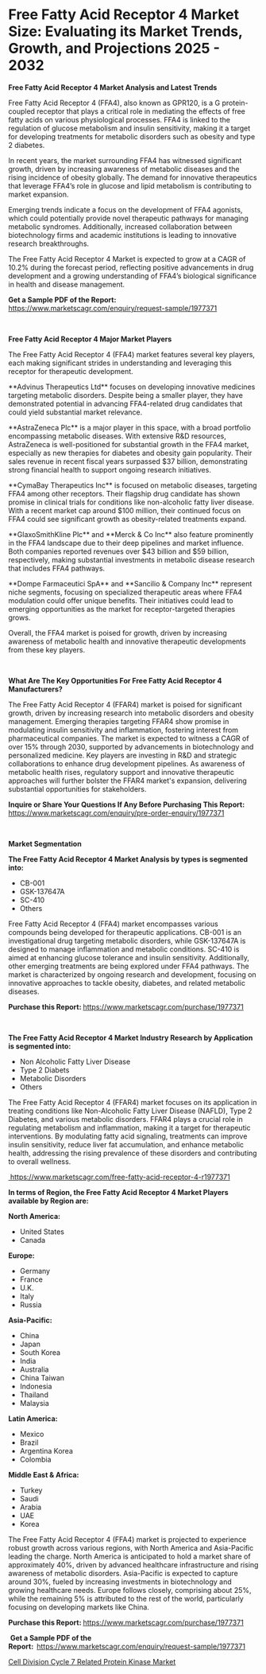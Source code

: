 <p><h1>Free Fatty Acid Receptor 4 Market Size: Evaluating its Market Trends, Growth, and Projections 2025 - 2032</h1></p><p><strong>Free Fatty Acid Receptor 4 Market Analysis and Latest Trends</strong></p>
<p><p>Free Fatty Acid Receptor 4 (FFA4), also known as GPR120, is a G protein-coupled receptor that plays a critical role in mediating the effects of free fatty acids on various physiological processes. FFA4 is linked to the regulation of glucose metabolism and insulin sensitivity, making it a target for developing treatments for metabolic disorders such as obesity and type 2 diabetes. </p><p>In recent years, the market surrounding FFA4 has witnessed significant growth, driven by increasing awareness of metabolic diseases and the rising incidence of obesity globally. The demand for innovative therapeutics that leverage FFA4’s role in glucose and lipid metabolism is contributing to market expansion. </p><p>Emerging trends indicate a focus on the development of FFA4 agonists, which could potentially provide novel therapeutic pathways for managing metabolic syndromes. Additionally, increased collaboration between biotechnology firms and academic institutions is leading to innovative research breakthroughs. </p><p>The Free Fatty Acid Receptor 4 Market is expected to grow at a CAGR of 10.2% during the forecast period, reflecting positive advancements in drug development and a growing understanding of FFA4’s biological significance in health and disease management.</p></p>
<p><strong>Get a Sample PDF of the Report:&nbsp;</strong> <a href="https://www.marketscagr.com/enquiry/request-sample/1977371?utm_campaign=2796&utm_medium=2&utm_source=Github&utm_content=ia&utm_term=09032025&utm_id=free-fatty-acid-receptor-4">https://www.marketscagr.com/enquiry/request-sample/1977371</a></p>
<p>&nbsp;</p>
<p><strong>Free Fatty Acid Receptor 4 Major Market Players</strong></p>
<p><p>The Free Fatty Acid Receptor 4 (FFA4) market features several key players, each making significant strides in understanding and leveraging this receptor for therapeutic development. </p><p>**Advinus Therapeutics Ltd** focuses on developing innovative medicines targeting metabolic disorders. Despite being a smaller player, they have demonstrated potential in advancing FFA4-related drug candidates that could yield substantial market relevance.</p><p>**AstraZeneca Plc** is a major player in this space, with a broad portfolio encompassing metabolic diseases. With extensive R&D resources, AstraZeneca is well-positioned for substantial growth in the FFA4 market, especially as new therapies for diabetes and obesity gain popularity. Their sales revenue in recent fiscal years surpassed $37 billion, demonstrating strong financial health to support ongoing research initiatives.</p><p>**CymaBay Therapeutics Inc** is focused on metabolic diseases, targeting FFA4 among other receptors. Their flagship drug candidate has shown promise in clinical trials for conditions like non-alcoholic fatty liver disease. With a recent market cap around $100 million, their continued focus on FFA4 could see significant growth as obesity-related treatments expand.</p><p>**GlaxoSmithKline Plc** and **Merck & Co Inc** also feature prominently in the FFA4 landscape due to their deep pipelines and market influence. Both companies reported revenues over $43 billion and $59 billion, respectively, making substantial investments in metabolic disease research that includes FFA4 pathways.</p><p>**Dompe Farmaceutici SpA** and **Sancilio & Company Inc** represent niche segments, focusing on specialized therapeutic areas where FFA4 modulation could offer unique benefits. Their initiatives could lead to emerging opportunities as the market for receptor-targeted therapies grows.</p><p>Overall, the FFA4 market is poised for growth, driven by increasing awareness of metabolic health and innovative therapeutic developments from these key players.</p></p>
<p>&nbsp;</p>
<p><strong>What Are The Key Opportunities For Free Fatty Acid Receptor 4 Manufacturers?</strong></p>
<p><p>The Free Fatty Acid Receptor 4 (FFAR4) market is poised for significant growth, driven by increasing research into metabolic disorders and obesity management. Emerging therapies targeting FFAR4 show promise in modulating insulin sensitivity and inflammation, fostering interest from pharmaceutical companies. The market is expected to witness a CAGR of over 15% through 2030, supported by advancements in biotechnology and personalized medicine. Key players are investing in R&D and strategic collaborations to enhance drug development pipelines. As awareness of metabolic health rises, regulatory support and innovative therapeutic approaches will further bolster the FFAR4 market's expansion, delivering substantial opportunities for stakeholders.</p></p>
<p><strong>Inquire or Share Your Questions If Any Before Purchasing This Report:</strong> <a href="https://www.marketscagr.com/enquiry/pre-order-enquiry/1977371?utm_campaign=2796&utm_medium=2&utm_source=Github&utm_content=ia&utm_term=09032025&utm_id=free-fatty-acid-receptor-4">https://www.marketscagr.com/enquiry/pre-order-enquiry/1977371</a></p>
<p>&nbsp;</p>
<p><strong>Market Segmentation</strong></p>
<p><strong>The Free Fatty Acid Receptor 4 Market Analysis by types is segmented into:</strong></p>
<p><ul><li>CB-001</li><li>GSK-137647A</li><li>SC-410</li><li>Others</li></ul></p>
<p><p>Free Fatty Acid Receptor 4 (FFA4) market encompasses various compounds being developed for therapeutic applications. CB-001 is an investigational drug targeting metabolic disorders, while GSK-137647A is designed to manage inflammation and metabolic conditions. SC-410 is aimed at enhancing glucose tolerance and insulin sensitivity. Additionally, other emerging treatments are being explored under FFA4 pathways. The market is characterized by ongoing research and development, focusing on innovative approaches to tackle obesity, diabetes, and related metabolic diseases.</p></p>
<p><strong>Purchase this Report:&nbsp;</strong><a href="https://www.marketscagr.com/purchase/1977371?utm_campaign=2796&utm_medium=2&utm_source=Github&utm_content=ia&utm_term=09032025&utm_id=free-fatty-acid-receptor-4">https://www.marketscagr.com/purchase/1977371</a></p>
<p>&nbsp;</p>
<p><strong>The Free Fatty Acid Receptor 4 Market Industry Research by Application is segmented into:</strong></p>
<p><ul><li>Non Alcoholic Fatty Liver Disease</li><li>Type 2 Diabets</li><li>Metabolic Disorders</li><li>Others</li></ul></p>
<p><p>The Free Fatty Acid Receptor 4 (FFAR4) market focuses on its application in treating conditions like Non-Alcoholic Fatty Liver Disease (NAFLD), Type 2 Diabetes, and various metabolic disorders. FFAR4 plays a crucial role in regulating metabolism and inflammation, making it a target for therapeutic interventions. By modulating fatty acid signaling, treatments can improve insulin sensitivity, reduce liver fat accumulation, and enhance metabolic health, addressing the rising prevalence of these disorders and contributing to overall wellness.</p></p>
<p><a href="https://www.marketscagr.com/free-fatty-acid-receptor-4-r1977371?utm_campaign=2796&utm_medium=2&utm_source=Github&utm_content=ia&utm_term=09032025&utm_id=free-fatty-acid-receptor-4">&nbsp;https://www.marketscagr.com/free-fatty-acid-receptor-4-r1977371</a></p>
<p><strong>In terms of Region, the Free Fatty Acid Receptor 4 Market Players available by Region are:</strong></p>
<p>
    <p> <strong> North America: </strong>
        <ul>
            <li>United States</li>
            <li>Canada</li>
        </ul>
        </p> 
    <p> <strong> Europe: </strong>
        <ul>
            <li>Germany</li>
            <li>France</li>
            <li>U.K.</li>
            <li>Italy</li>
            <li>Russia</li>
        </ul>
        </p> 
    <p> <strong> Asia-Pacific: </strong>
        <ul>
            <li>China</li>
            <li>Japan</li>
            <li>South Korea</li>
            <li>India</li>
            <li>Australia</li>
            <li>China Taiwan</li>
            <li>Indonesia</li>
            <li>Thailand</li>
            <li>Malaysia</li>
        </ul>
        </p> 
    <p> <strong> Latin America: </strong>
        <ul>
            <li>Mexico</li>
            <li>Brazil</li>
            <li>Argentina Korea</li>
            <li>Colombia</li>
        </ul>
        </p> 
    <p> <strong> Middle East & Africa: </strong>
        <ul>
            <li>Turkey</li>
            <li>Saudi</li>
            <li>Arabia</li>
            <li>UAE</li>
            <li>Korea</li>
        </ul>
    </p>
    </p>
<p><p>The Free Fatty Acid Receptor 4 (FFA4) market is projected to experience robust growth across various regions, with North America and Asia-Pacific leading the charge. North America is anticipated to hold a market share of approximately 40%, driven by advanced healthcare infrastructure and rising awareness of metabolic disorders. Asia-Pacific is expected to capture around 30%, fueled by increasing investments in biotechnology and growing healthcare needs. Europe follows closely, comprising about 25%, while the remaining 5% is attributed to the rest of the world, particularly focusing on developing markets like China.</p></p>
<p><strong>Purchase this Report: </strong><a href="https://www.marketscagr.com/purchase/1977371?utm_campaign=2796&utm_medium=2&utm_source=Github&utm_content=ia&utm_term=09032025&utm_id=free-fatty-acid-receptor-4">https://www.marketscagr.com/purchase/1977371</a></p>
<p>&nbsp;<strong>Get a Sample PDF of the Report:&nbsp;&nbsp;</strong><a href="https://www.marketscagr.com/enquiry/request-sample/1977371?utm_campaign=2796&utm_medium=2&utm_source=Github&utm_content=ia&utm_term=09032025&utm_id=free-fatty-acid-receptor-4">https://www.marketscagr.com/enquiry/request-sample/1977371</a></p>
<p><strong></strong></p>
<p><p><a href="https://github.com/burnicndole/Market-Research-Report-List-1/blob/main/cell-division-cycle-7-related-protein-kinase-market.md?utm_campaign=2796&utm_medium=2&utm_source=Github&utm_content=ia&utm_term=09032025&utm_id=free-fatty-acid-receptor-4">Cell Division Cycle 7 Related Protein Kinase Market</a></p></p>